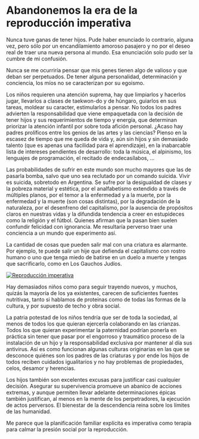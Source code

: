 # Abandonemos la era de la reproducción imperativa


Nunca tuve ganas de tener hijos. Pude haber enunciado lo contrario, alguna vez,
pero sólo por un encandilamiento amoroso pasajero y no por el deseo real de
traer una nueva persona al mundo. Esa enunciación solo pudo ser la cumbre de mi
confusión.

Nunca se me ocurriría pensar que mis genes tienen algo de valioso y que
deban ser perpetuados. De tener alguna personalidad, determinación y
conciencia, los míos no se caracterizan por su egoismo.

Los niños requieren una atención suprema, hay que limpiarlos y hacerlos
jugar, llevarlos a clases de taekwon-do y de húngaro, guiarlos en sus
tareas, moldear su caracter, estimularlos a pensar. No todos los padres
advierten la responsabilidad que viene empaquetada con la decisión de
tener hijos y sus requerimientos de tiempo y energía, que determinan
priorizar la atención infantil por sobre toda afición personal. ¿Acaso
hay padres prolíficos entre los genios de las artes y las ciencias?
Pienso en la escasez de tiempo que me queda de vida y, aún sin hijos y
sin demasiado talento (que es apenas una facilidad para el aprendizaje),
en la inabarcable lista de intereses pendientes de desarrollo: toda la
música, el alpinismo, los lenguajes de programación, el recitado de
endecasílabos, \...

Las probabilidades de sufrir en este mundo son mucho mayores que las de
pasarla bomba, salvo que uno sea reclutado por un comando suicida. Vivir
es suicida, sobretodo en Argentina. Se sufre por la desigualdad de
clases y la pobreza material y estética, por el analfabetismo extendido
a través de múltiples planos, por el temor a la enfermedad y a la
muerte, por la enfermedad y la muerte (son cosas distintas), por la
degradación de la naturaleza, por el desenfreno del capitalismo, por la
ausencia de propósitos claros en nuestras vidas y la difundida tendencia
a creer en estupideces como la religión y el fútbol. Quienes afirman que
la pasan bien suelen confundir felicidad con ignorancia. Me resultaría
perverso traer una conciencia a un mundo que experimento así.

La cantidad de cosas que pueden salir mal con una criatura es alarmante.
Por ejemplo, te puede salir un hije que defienda el capitalismo con
rostro humano o uno que tenga miedo de batirse en un duelo a muerte y
tengas que sacrificarlo, como en Los Gauchos Judíos.

[![Reproducción imperativa](https://live.staticflickr.com/65535/48997591752_3ea2a102fd_b.jpg)](https://live.staticflickr.com/65535/48997591752_6bba792158_k.jpg)

Hay demasiados niños como para seguir trayendo nuevos, y muchos, quizás
la mayoría de los ya existentes, carecen de suficientes fuentes
nutritivas, tanto si hablamos de proteinas como de todas las formas de
la cultura, y por supuesto de techo y obra social.

La patria potestad de los niños tendría que ser de toda la sociedad, al
menos de todos los que quieran ejercerla colaborando en las crianzas.
Todos los que quieran experimentar la paternidad podrían ponerla en
práctica sin tener que pasar por el engorroso y traumático proceso de la
instalación de un hijo y la responsabilidad exclusiva por mantener al
día sus antivirus. Así es como funcionan algunas culturas originarias en
las que se desconoce quiénes son los padres de las criaturas y por ende
los hijos de todos reciben cuidados igualitarios y no hay problemas de
propiedades, celos, desamor y herencias.

Los hijos también son excelentes excusas para justificar casi cualquier
decisión. Asegurar su supervivencia promueve un abanico de acciones
extremas, y aunque permiten llevar adelante determinaciones épicas
también justifican, al menos en la mente de los perpetradores, la
ejecución de actos perversos. El bienestar de la descendencia reina
sobre los límites de las humanidad.

Me parece que la planificación familiar explícita es imperativa como
terapia para calmar la presión social por la reproducción.

